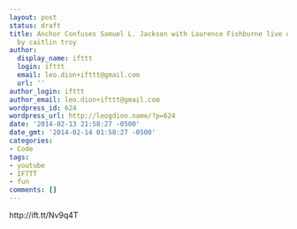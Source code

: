 ```yaml
---
layout: post
status: draft
title: Anchor Confuses Samuel L. Jackson with Laurence Fishburne live on air KTLA
  by caitlin troy
author:
  display_name: ifttt
  login: ifttt
  email: leo.dion+ifttt@gmail.com
  url: ''
author_login: ifttt
author_email: leo.dion+ifttt@gmail.com
wordpress_id: 624
wordpress_url: http://leogdion.name/?p=624
date: '2014-02-13 21:58:27 -0500'
date_gmt: '2014-02-14 01:58:27 -0500'
categories:
- Code
tags:
- youtube
- IFTTT
- fun
comments: []
---
```

<p>http:&#47;&#47;ift.tt&#47;Nv9q4T</p>
